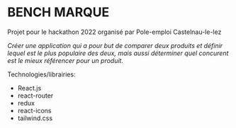 # BENCH MARQUE

Projet pour le hackathon 2022 organisé par Pole-emploi Castelnau-le-lez

*Créer une application qui a pour but de comparer deux produits et définir lequel est le plus populaire des deux, mais aussi déterminer quel concurent est le mieux référencer pour un produit.*

Technologies/librairies: 
* React.js
* react-router
* redux
* react-icons
* tailwind.css
